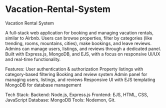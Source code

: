 # Vacation-Rental-System
Vacation Rental System

A full-stack web application for booking and managing vacation rentals, similar to Airbnb. Users can browse properties, filter by categories (like trending, rooms, mountains, cities), make bookings, and leave reviews. Admins can manage users, listings, and reviews through a dedicated panel. Built with Express.js, MongoDB, and EJS, with a focus on responsive UI/UX and real-time functionality.

Features:
User authentication & authorization
Property listings with category-based filtering
Booking and review system
Admin panel for managing users, listings, and reviews
Responsive UI with EJS templating
MongoDB for database management

Tech Stack:
Backend: Node.js, Express.js
Frontend: EJS, HTML, CSS, JavaScript
Database: MongoDB
Tools: Nodemon, Git.
